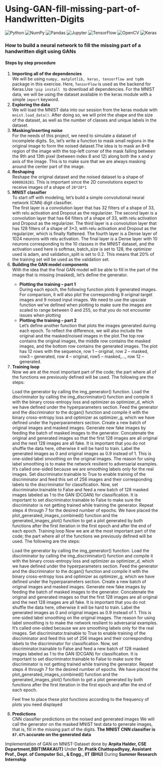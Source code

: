 # Using-GAN-fill-missing-part-of-Handwritten-Digits
<img alt="Python" src="https://img.shields.io/badge/python-%2314354C.svg?style=for-the-badge&logo=python&logoColor=white"/> <img alt="NumPy" src="https://img.shields.io/badge/numpy-%23013243.svg?style=for-the-badge&logo=numpy&logoColor=white" /> <img alt="Pandas" src="https://img.shields.io/badge/pandas-%23150458.svg?style=for-the-badge&logo=pandas&logoColor=white" /> <img alt="Jupyter" src="https://img.shields.io/badge/Jupyter-%23F37626.svg?style=for-the-badge&logo=Jupyter&logoColor=white" />
<img alt="TensorFlow" src="https://img.shields.io/badge/TensorFlow-%23FF6F00.svg?style=for-the-badge&logo=TensorFlow&logoColor=white" />
<img alt="OpenCV" src="https://img.shields.io/badge/opencv-%23white.svg?style=for-the-badge&logo=opencv&logoColor=white"/>
<img alt="Keras" src="https://img.shields.io/badge/Keras-%23D00000.svg?style=for-the-badge&logo=Keras&logoColor=white"/>

### <strong> How to build a neural network to fill the missing part of a handwritten digit using GANs</strong>

#### Steps by step procedure
<ol>

<li><strong>Importing all of the dependencies</strong></li>
We will be using <code>numpy, matplotlib, keras, tensorflow and tqdm</code> package in this exercise. Here, <code>TensorFlow</code> is used as the backend for Keras.Use <code>!pip install </code> to download all dependencies. For the MNIST data, we will be using the dataset available in the keras module with a simple <code>import</code> keyword.
<li><strong>Exploring the data</strong></li>
We will load the MNIST data into our session from the keras module with <code>mnist.load_data()</code>. After doing so, we will print the shape and the size of the dataset, as well as the number of classes and unique labels in the dataset.
<li><strong>Masking/inserting noise</strong></li>
For the needs of this project, we need to simulate a dataset of incomplete digits. So, let’s write a function to mask small regions in the original image to form the noised dataset.The idea is to mask an 8*8 region of the image with the top-left corner of the mask falling between the 9th and 13th pixel (between index 8 and 12) along both the x and y axis of the image. This is to make sure that we are always masking around the center part of the image.
<li><strong>Reshaping</strong></li>
Reshape the original dataset and the noised dataset to a shape of <code>6000028281</code>. This is important since the 2D convolutions expect to receive images of a shape of <code>28*28*1</code>
<li><strong>MNIST classifier</strong></li>
To start off with modeling, let’s build a simple convolutional neural network (CNN) digit classifier. <br>
The first layer is a convolution layer that has 32 filters of a shape of 33, with relu activation and Dropout as the regularizer. The second layer is a convolution layer that has 64 filters of a shape of 33, with relu activation and Dropout as the regularizer. The third layer is a convolution layer that has 128 filters of a shape of 3*3, with relu activation and Dropout as the regularizer, which is finally flattened. The fourth layer is a Dense layer of 1024 neurons with relu activation. The final layer is a Dense layer with 10 neurons corresponding to the 10 classes in the MNIST dataset, and the activation used here is softmax, batch_size is set to 128, the optimizer used is adam, and validation_split is set to 0.2. This means that 20% of the training set will be used as the validation set.
<li><strong>Building the GAN model components</strong></li>
With the idea that the final GAN model will be able to fill in the part of the image that is missing (masked), let’s define the generator.
<ul>
<li><strong>Plotting the training – part 1</strong></li>
During each epoch, the following function plots 9 generated images. For comparison, it will also plot the corresponding 9 original target images and 9 noised input images. We need to use the upscale function we’ve defined when plotting to make sure the images are scaled to range between 0 and 255, so that you do not encounter issues when plotting
<li><strong>Plotting the training – part 2</strong></li>
Let’s define another function that plots the images generated during each epoch. To reflect the difference, we will also include the original and the masked/noised images in the plot.The top row contains the original images, the middle row contains the masked images, and the bottom row contains the generated images.
The plot has 12 rows with the sequence, row 1 – original, row 2 – masked, row3 – generated, row 4 – original, row5 – masked,…, row 12 – generated.
</ul>
<li><strong>Training loop</strong></li>
Now we are at the most important part of the code; the part where all of the functions we previously defined will be used. The following are the steps:<br>

Load the generator by calling the img_generator() function. Load the discriminator by calling the img_discriminator() function and compile it with the binary cross-entropy loss and optimizer as optimizer_d, which we have defined under the hyperparameters section. Feed the generator and the discriminator to the dcgan() function and compile it with the binary cross-entropy loss and optimizer as optimizer_g, which we have defined under the hyperparameters section. Create a new batch of original images and masked images. Generate new fake images by feeding the batch of masked images to the generator. Concatenate the original and generated images so that the first 128 images are all original and the next 128 images are all fake. It is important that you do not shuffle the data here, otherwise it will be hard to train. Label the generated images as 0 and original images as 0.9 instead of 1. This is one-sided label smoothing on the original images. The reason for using label smoothing is to make the network resilient to adversarial examples. It’s called one-sided because we are smoothing labels only for the real images. Set discriminator.trainable to True to enable training of the discriminator and feed this set of 256 images and their corresponding labels to the discriminator for classification. Now, set discriminator.trainable to False and feed a new batch of 128 masked images labeled as 1 to the GAN (DCGAN) for classification. It is important to set discriminator.trainable to False to make sure the discriminator is not getting trained while training the generator. Repeat steps 4 through 7 for the desired number of epochs. We have placed the plot_generated_images_combined() function and the generated_images_plot() function to get a plot generated by both functions after the first iteration in the first epoch and after the end of each epoch. Training loop Now we are at the most important part of the code; the part where all of the functions we previously defined will be used. The following are the steps: <br>

Load the generator by calling the img_generator() function. Load the discriminator by calling the img_discriminator() function and compile it with the binary cross-entropy loss and optimizer as optimizer_d, which we have defined under the hyperparameters section. Feed the generator and the discriminator to the dcgan() function and compile it with the binary cross-entropy loss and optimizer as optimizer_g, which we have defined under the hyperparameters section. Create a new batch of original images and masked images. Generate new fake images by feeding the batch of masked images to the generator. Concatenate the original and generated images so that the first 128 images are all original and the next 128 images are all fake. It is important that you do not shuffle the data here, otherwise it will be hard to train. Label the generated images as 0 and original images as 0.9 instead of 1. This is one-sided label smoothing on the original images. The reason for using label smoothing is to make the network resilient to adversarial examples. It’s called one-sided because we are smoothing labels only for the real images. Set discriminator.trainable to True to enable training of the discriminator and feed this set of 256 images and their corresponding labels to the discriminator for classification. Now, set discriminator.trainable to False and feed a new batch of 128 masked images labeled as 1 to the GAN (DCGAN) for classification. It is important to set discriminator.trainable to False to make sure the discriminator is not getting trained while training the generator. Repeat steps 4 through 7 for the desired number of epochs. We have placed the plot_generated_images_combined() function and the generated_images_plot() function to get a plot generated by both functions after the first iteration in the first epoch and after the end of each epoch.<br>

Feel free to place these plot functions according to the frequency of plots you need displayed
<li><strong>Predictions</strong></li>
CNN classifier predictions on the noised and generated images We will call the generator on the masked MNIST test data to generate images, that is, fill in the missing part of the digits.
<strong>The MNIST CNN classifier is <code>87.47%</code> accurate on the generated data</strong>
</ol>

Implementation of GAN on MNIST-Dataset done by <strong>Arpita Halder, CSE Department,BBIT(MAKAUT)</strong> Under <strong>Dr. Pratik Chattopadhyay, Assistant Prof., Dept. of Computer Sci., & Engg., IIT (BHU)</strong> During <strong>Summer Research Internship</strong>

